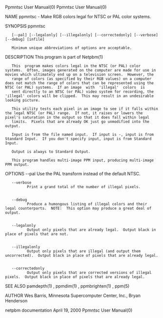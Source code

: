 Ppmntsc User Manual(0)                                                                                                                                                                 Ppmntsc User Manual(0)



NAME
       ppmntsc - Make RGB colors legal for NTSC or PAL color systems.


SYNOPSIS
       ppmntsc

       [--pal] [--legalonly] [--illegalonly] [--correctedonly] [--verbose] [--debug] [infile]

       Minimum unique abbreviations of options are acceptable.


DESCRIPTION
       This program is part of Netpbm(1)

       This  program makes colors legal in the NTSC (or PAL) color systems.  Often, images generated on the computer are made for use in movies which ultimately end up on a television screen.  However, the
       range of colors (as specified by their RGB values) on a computer does not match the range of colors that can be represented using the NTSC (or PAL) systems.  If an image  with  'illegal'  colors  is
       sent directly to an NTSC (or PAL) video system for recording, the 'illegal' colors will be clipped.  This may result in an undesirable looking picture.

       This utility tests each pixel in an image to see if it falls within the legal NTSC (or PAL) range.  If not, it raises or lowers the pixel's saturation in the output so that it does fall within legal
       limits.  Pixels that are already OK just go unmodified into the output.

       Input is from the file named input.  If input is -, input is from Standard Input.  If you don't specify input, input is from Standard Input.

       Output is always to Standard Output.

       This program handles multi-image PPM input, producing multi-image PPM output.


OPTIONS
       --pal  Use the PAL transform instead of the default NTSC.


       --verbose
              Print a grand total of the number of illegal pixels.


       --debug
              Produce a humongous listing of illegal colors and their legal counterparts.  NOTE:  This option may produce a great deal of output.


       --legalonly
              Output only pixels that are already legal.  Output black in place of pixels that are not.


       --illegalonly
              Output only pixels that are illegal (and output them uncorrected).  Output black in place of pixels that are already legal.


       --correctedonly
              Output only pixels that are corrected versions of illegal pixels.  Output black in place of pixels that are already legal.




SEE ALSO
       pamdepth(1) , ppmdim(1) , ppmbrighten(1) , ppm(5)



AUTHOR
       Wes Barris, Minnesota Supercomputer Center, Inc., Bryan Henderson



netpbm documentation                                                                            April 19, 2000                                                                         Ppmntsc User Manual(0)

